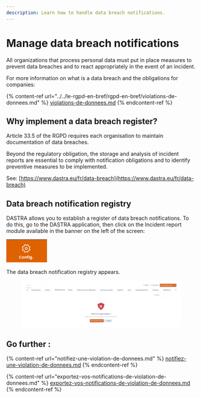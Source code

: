 ```yaml
---
description: Learn how to handle data breach notifications.
---
```


# Manage data breach notifications

All organizations that process personal data must put in place measures to prevent data breaches and to react appropriately in the event of an incident.

For more information on what is a data breach and the obligations for companies:

{% content-ref url="../../le-rgpd-en-bref/rgpd-en-bref/violations-de-donnees.md" %}
[violations-de-donnees.md](../../le-rgpd-en-bref/rgpd-en-bref/violations-de-donnees.md)
{% endcontent-ref %}

## Why implement a data breach register?

Article 33.5 of the RGPD requires each organisation to maintain documentation of data breaches.&#x20;

Beyond the regulatory obligation, the storage and analysis of incident reports are essential to comply with notification obligations and to identify preventive measures to be implemented.&#x20;

See: [https://www.dastra.eu/fr/data-breach](https://www.dastra.eu/fr/data-breach)

## Data breach notification registry

DASTRA allows you to establish a register of data breach notifications. To do this, go to the DASTRA application, then click on the Incident report module available in the banner on the left of the screen:

![Symbol of the Incident Report module](<../../.gitbook/assets/image (131).png>)

The data breach notification registry appears.

<figure><img src="../../.gitbook/assets/Capture d’écran 2023-01-20 à 18.34.34.png" alt=""><figcaption></figcaption></figure>

## Go further :&#x20;

{% content-ref url="notifiez-une-violation-de-donnees.md" %}
[notifiez-une-violation-de-donnees.md](notifiez-une-violation-de-donnees.md)
{% endcontent-ref %}

{% content-ref url="exportez-vos-notifications-de-violation-de-donnees.md" %}
[exportez-vos-notifications-de-violation-de-donnees.md](exportez-vos-notifications-de-violation-de-donnees.md)
{% endcontent-ref %}
